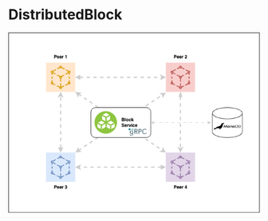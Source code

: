 # DistributedBlock

![alt text](https://github.com/Naveenkumarhacker/DistributedBlock/blob/master/arch.drawio.png?raw=true)
